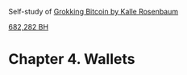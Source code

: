 
Self-study of [Grokking Bitcoin by Kalle Rosenbaum](https://rosenbaum.se/book/grokking-bitcoin.html#ch02)

[682,282 BH](https://blockstream.info/block/0000000000000000000a0553ff88089035f5db5b27171216e39facc5bfc65e01)

# Chapter 4. Wallets
